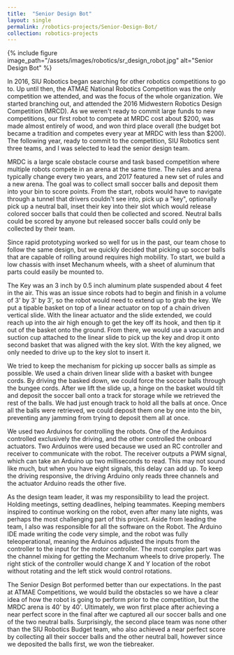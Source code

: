 ```yaml
---
title:  "Senior Design Bot"
layout: single
permalink: /robotics-projects/Senior-Design-Bot/
collection: robotics-projects
---
```


{% include figure image_path="/assets/images/robotics/sr_design_robot.jpg" alt="Senior Design Bot" %}

In 2016, SIU Robotics began searching for other robotics competitions to go to. Up until then, the ATMAE National Robotics Competition was the only competition we attended, and was the focus of the whole organization. We started branching out, and attended the 2016 Midwestern Robotics Design Competition (MRCD). As we weren't ready to commit large funds to new competitions, our first robot to compete at MRDC cost about $200, was made almost entirely of wood, and won third place overall (the budget bot became a tradition and competes every year at MRDC with less than $200). The following year, ready to commit to the competition, SIU Robotics sent three teams, and I was selected to lead the senior design team. 

MRDC is a large scale obstacle course and task based competition where multiple robots compete in an arena at the same time. The rules and arena typically change every two years, and 2017 featured a new set of rules and a new arena. The goal was to collect small soccer balls and deposit them into your bin to score points. From the start, robots would have to navigate through a tunnel that drivers couldn't see into, pick up a "key", optionally pick up a neutral ball, inset their key into their slot which would release colored soccer balls that could then be collected and scored. Neutral balls could be scored by anyone but released soccer balls could only be collected by their team.

Since rapid prototyping worked so well for us in the past, our team chose to follow the same design, but we quickly decided that picking up soccer balls that are capable of rolling around requires high mobility. To start, we build a low chassis with inset Mechanum wheels, with a sheet of aluminum that parts could easily be mounted to.

The Key was an 3 inch by 0.5 inch aluminum plate suspended about 4 feet in the air. This was an issue since robots had to begin and finish in a volume of 3' by 3' by 3', so the robot would need to extend up to grab the key. We put a tipable basket on top of a linear actuator on top of a chain driven vertical slide. With the linear actuator and the slide extended, we could reach up into the air high enough to get the key off its hook, and then tip it out of the basket onto the ground. From there, we would use a vacuum and suction cup attached to the linear slide to pick up the key and drop it onto second basket that was aligned with the key slot. With the key aligned, we only needed to drive up to the key slot to insert it.

We tried to keep the mechanism for picking up soccer balls as simple as possible. We used a chain driven linear slide with a basket with bungee cords. By driving the basked down, we could force the soccer balls through the bungee cords. After we lift the slide up, a hinge on the basket would tilt and deposit the soccer ball onto a track for storage while we retrieved the rest of the balls. We had just enough track to hold all the balls at once. Once all the balls were retrieved, we could deposit them one by one into the bin, preventing any jamming from trying to deposit them all at once.

We used two Arduinos for controlling the robots. One of the Arduinos controlled exclusively the driving, and the other controlled the onboard actuators. Two Arduinos were used because we used an RC controller and receiver to communicate with the robot. The receiver outputs a PWM signal, which can take an Arduino up two milliseconds to read. This may not sound like much, but when you have eight signals, this delay can add up. To keep the driving responsive, the driving Arduino only reads three channels and the actuator Arduino reads the other five.

As the design team leader, it was my responsibility to lead the project. Holding meetings, setting deadlines, helping teammates. Keeping members inspired to continue working on the robot, even after many late nights, was perhaps the most challenging part of this project. Aside from leading the team, I also was responsible for all the software on the Robot. The Arduino IDE made writing the code very simple, and the robot was fully teleoperational, meaning the Arduinos adjusted the inputs from the controller to the input for the motor controller. The most complex part was the channel mixing for getting the Mechanum wheels to drive properly. The right stick of the controller would change X and Y location of the robot without rotating and the left stick would control rotations.

The Senior Design Bot performed better than our expectations. In the past at ATMAE Competitions, we would build the obstacles so we have a clear idea of how the robot is going to perform prior to the competition, but the MRDC arena is 40' by 40'. Ultimately, we won first place after achieving a near perfect score in the final after we captured all our soccer balls and one of the two neutral balls. Surprisingly, the second place team was none other than the SIU Robotics Budget team, who also achieved a near perfect score by collecting all their soccer balls and the other neutral ball, however since we deposited the balls first, we won the tiebreaker.